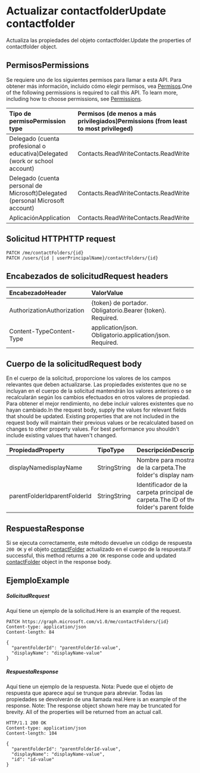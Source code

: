 # <a name="update-contactfolder"></a><span data-ttu-id="d85f5-101">Actualizar contactfolder</span><span class="sxs-lookup"><span data-stu-id="d85f5-101">Update contactfolder</span></span>

<span data-ttu-id="d85f5-102">Actualiza las propiedades del objeto contactfolder.</span><span class="sxs-lookup"><span data-stu-id="d85f5-102">Update the properties of contactfolder object.</span></span>
## <a name="permissions"></a><span data-ttu-id="d85f5-103">Permisos</span><span class="sxs-lookup"><span data-stu-id="d85f5-103">Permissions</span></span>
<span data-ttu-id="d85f5-p101">Se requiere uno de los siguientes permisos para llamar a esta API. Para obtener más información, incluido cómo elegir permisos, vea [Permisos](../../../concepts/permissions_reference.md).</span><span class="sxs-lookup"><span data-stu-id="d85f5-p101">One of the following permissions is required to call this API. To learn more, including how to choose permissions, see [Permissions](../../../concepts/permissions_reference.md).</span></span>

|<span data-ttu-id="d85f5-106">Tipo de permiso</span><span class="sxs-lookup"><span data-stu-id="d85f5-106">Permission type</span></span>      | <span data-ttu-id="d85f5-107">Permisos (de menos a más privilegiados)</span><span class="sxs-lookup"><span data-stu-id="d85f5-107">Permissions (from least to most privileged)</span></span>              |
|:--------------------|:---------------------------------------------------------|
|<span data-ttu-id="d85f5-108">Delegado (cuenta profesional o educativa)</span><span class="sxs-lookup"><span data-stu-id="d85f5-108">Delegated (work or school account)</span></span> | <span data-ttu-id="d85f5-109">Contacts.ReadWrite</span><span class="sxs-lookup"><span data-stu-id="d85f5-109">Contacts.ReadWrite</span></span>    |
|<span data-ttu-id="d85f5-110">Delegado (cuenta personal de Microsoft)</span><span class="sxs-lookup"><span data-stu-id="d85f5-110">Delegated (personal Microsoft account)</span></span> | <span data-ttu-id="d85f5-111">Contacts.ReadWrite</span><span class="sxs-lookup"><span data-stu-id="d85f5-111">Contacts.ReadWrite</span></span>    |
|<span data-ttu-id="d85f5-112">Aplicación</span><span class="sxs-lookup"><span data-stu-id="d85f5-112">Application</span></span> | <span data-ttu-id="d85f5-113">Contacts.ReadWrite</span><span class="sxs-lookup"><span data-stu-id="d85f5-113">Contacts.ReadWrite</span></span> |

## <a name="http-request"></a><span data-ttu-id="d85f5-114">Solicitud HTTP</span><span class="sxs-lookup"><span data-stu-id="d85f5-114">HTTP request</span></span>
<!-- { "blockType": "ignored" } -->
```http
PATCH /me/contactFolders/{id}
PATCH /users/{id | userPrincipalName}/contactFolders/{id}
```
## <a name="request-headers"></a><span data-ttu-id="d85f5-115">Encabezados de solicitud</span><span class="sxs-lookup"><span data-stu-id="d85f5-115">Request headers</span></span>
| <span data-ttu-id="d85f5-116">Encabezado</span><span class="sxs-lookup"><span data-stu-id="d85f5-116">Header</span></span>       | <span data-ttu-id="d85f5-117">Valor</span><span class="sxs-lookup"><span data-stu-id="d85f5-117">Value</span></span> |
|:---------------|:--------|
| <span data-ttu-id="d85f5-118">Authorization</span><span class="sxs-lookup"><span data-stu-id="d85f5-118">Authorization</span></span>  | <span data-ttu-id="d85f5-p102">{token} de portador. Obligatorio.</span><span class="sxs-lookup"><span data-stu-id="d85f5-p102">Bearer {token}. Required.</span></span>  |
| <span data-ttu-id="d85f5-121">Content-Type</span><span class="sxs-lookup"><span data-stu-id="d85f5-121">Content-Type</span></span>  | <span data-ttu-id="d85f5-p103">application/json. Obligatorio.</span><span class="sxs-lookup"><span data-stu-id="d85f5-p103">application/json. Required.</span></span>  |

## <a name="request-body"></a><span data-ttu-id="d85f5-124">Cuerpo de la solicitud</span><span class="sxs-lookup"><span data-stu-id="d85f5-124">Request body</span></span>
<span data-ttu-id="d85f5-p104">En el cuerpo de la solicitud, proporcione los valores de los campos relevantes que deben actualizarse. Las propiedades existentes que no se incluyan en el cuerpo de la solicitud mantendrán los valores anteriores o se recalcularán según los cambios efectuados en otros valores de propiedad. Para obtener el mejor rendimiento, no debe incluir valores existentes que no hayan cambiado.</span><span class="sxs-lookup"><span data-stu-id="d85f5-p104">In the request body, supply the values for relevant fields that should be updated. Existing properties that are not included in the request body will maintain their previous values or be recalculated based on changes to other property values. For best performance you shouldn't include existing values that haven't changed.</span></span>

| <span data-ttu-id="d85f5-128">Propiedad</span><span class="sxs-lookup"><span data-stu-id="d85f5-128">Property</span></span>     | <span data-ttu-id="d85f5-129">Tipo</span><span class="sxs-lookup"><span data-stu-id="d85f5-129">Type</span></span>   |<span data-ttu-id="d85f5-130">Descripción</span><span class="sxs-lookup"><span data-stu-id="d85f5-130">Description</span></span>|
|:---------------|:--------|:----------|
|<span data-ttu-id="d85f5-131">displayName</span><span class="sxs-lookup"><span data-stu-id="d85f5-131">displayName</span></span>|<span data-ttu-id="d85f5-132">String</span><span class="sxs-lookup"><span data-stu-id="d85f5-132">String</span></span>|<span data-ttu-id="d85f5-133">Nombre para mostrar de la carpeta.</span><span class="sxs-lookup"><span data-stu-id="d85f5-133">The folder's display name.</span></span>|
|<span data-ttu-id="d85f5-134">parentFolderId</span><span class="sxs-lookup"><span data-stu-id="d85f5-134">parentFolderId</span></span>|<span data-ttu-id="d85f5-135">String</span><span class="sxs-lookup"><span data-stu-id="d85f5-135">String</span></span>|<span data-ttu-id="d85f5-136">Identificador de la carpeta principal de la carpeta.</span><span class="sxs-lookup"><span data-stu-id="d85f5-136">The ID of the folder's parent folder.</span></span>|

## <a name="response"></a><span data-ttu-id="d85f5-137">Respuesta</span><span class="sxs-lookup"><span data-stu-id="d85f5-137">Response</span></span>

<span data-ttu-id="d85f5-138">Si se ejecuta correctamente, este método devuelve un código de respuesta `200 OK` y el objeto [contactFolder](../resources/contactfolder.md) actualizado en el cuerpo de la respuesta.</span><span class="sxs-lookup"><span data-stu-id="d85f5-138">If successful, this method returns a `200 OK` response code and updated [contactFolder](../resources/contactfolder.md) object in the response body.</span></span>
## <a name="example"></a><span data-ttu-id="d85f5-139">Ejemplo</span><span class="sxs-lookup"><span data-stu-id="d85f5-139">Example</span></span>
##### <a name="request"></a><span data-ttu-id="d85f5-140">Solicitud</span><span class="sxs-lookup"><span data-stu-id="d85f5-140">Request</span></span>
<span data-ttu-id="d85f5-141">Aquí tiene un ejemplo de la solicitud.</span><span class="sxs-lookup"><span data-stu-id="d85f5-141">Here is an example of the request.</span></span>
<!-- {
  "blockType": "request",
  "name": "update_contactfolder"
}-->
```http
PATCH https://graph.microsoft.com/v1.0/me/contactFolders/{id}
Content-type: application/json
Content-length: 84

{
  "parentFolderId": "parentFolderId-value",
  "displayName": "displayName-value"
}
```
##### <a name="response"></a><span data-ttu-id="d85f5-142">Respuesta</span><span class="sxs-lookup"><span data-stu-id="d85f5-142">Response</span></span>
<span data-ttu-id="d85f5-p105">Aquí tiene un ejemplo de la respuesta. Nota: Puede que el objeto de respuesta que aparece aquí se trunque para abreviar. Todas las propiedades se devolverán de una llamada real.</span><span class="sxs-lookup"><span data-stu-id="d85f5-p105">Here is an example of the response. Note: The response object shown here may be truncated for brevity. All of the properties will be returned from an actual call.</span></span>
<!-- {
  "blockType": "response",
  "truncated": true,
  "@odata.type": "microsoft.graph.contactFolder"
} -->
```http
HTTP/1.1 200 OK
Content-type: application/json
Content-length: 104

{
  "parentFolderId": "parentFolderId-value",
  "displayName": "displayName-value",
  "id": "id-value"
}
```

<!-- uuid: 8fcb5dbc-d5aa-4681-8e31-b001d5168d79
2015-10-25 14:57:30 UTC -->
<!-- {
  "type": "#page.annotation",
  "description": "Update contactfolder",
  "keywords": "",
  "section": "documentation",
  "tocPath": ""
}-->
